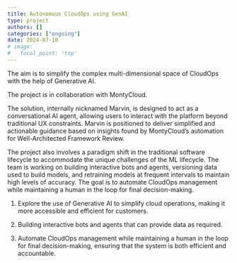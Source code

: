 ```yaml
---
title: Autonomous CloudOps using GenAI
type: project
authors: []
categories: ["ongoing"]
date: 2024-07-10
# image:
#   focal_point: 'top'
---
```


The aim is to simplify the complex multi-dimensional space of CloudOps with the help of Generative AI.

The project is in collaboration with MontyCloud.

<!--more-->

The solution, internally nicknamed Marvin, is designed to act as a conversational AI agent, allowing users to interact with the platform beyond traditional UX constraints. Marvin is positioned to deliver simplified and actionable guidance based on insights found by MontyCloud’s automation for Well-Architected Framework Review.

The project also involves a paradigm shift in the traditional software lifecycle to accommodate the unique challenges of the ML lifecycle. The team is working on building interactive bots and agents, versioning data used to build models, and retraining models at frequent intervals to maintain high levels of accuracy. The goal is to automate CloudOps management while maintaining a human in the loop for final decision-making.

1. Explore the use of Generative AI to simplify cloud operations, making it more accessible and efficient for customers.

2. Building interactive bots and agents that can provide data as required.

3. Automate CloudOps management while maintaining a human in the loop for final decision-making, ensuring that the system is both efficient and accountable.
